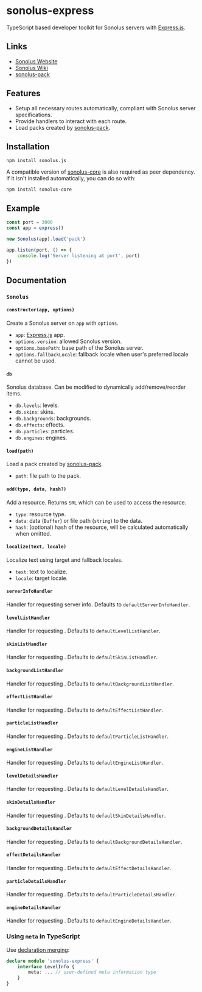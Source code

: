 # sonolus-express

TypeScript based developer toolkit for Sonolus servers with [Express.js](https://expressjs.com).

## Links

-   [Sonolus Website](https://sonolus.com)
-   [Sonolus Wiki](https://wiki.sonolus.com)
-   [sonolus-pack](https://github.com/Sonolus/sonolus-pack)

## Features

-   Setup all necessary routes automatically, compliant with Sonolus server specifications.
-   Provide handlers to interact with each route.
-   Load packs created by [sonolus-pack](https://github.com/Sonolus/sonolus-pack).

## Installation

```
npm install sonolus.js
```

A compatible version of [sonolus-core](https://github.com/Sonolus/sonolus-core) is also required as peer dependency. If it isn't installed automatically, you can do so with:

```
npm install sonolus-core
```

## Example

```ts
const port = 3000
const app = express()

new Sonolus(app).load('pack')

app.listen(port, () => {
    console.log('Server listening at port', port)
})
```

## Documentation

### `Sonolus`

#### `constructor(app, options)`

Create a Sonolus server on `app` with `options`.

-   `app`: [Express.js](https://expressjs.com) app.
-   `options.version`: allowed Sonolus version.
-   `options.basePath`: base path of the Sonolus server.
-   `options.fallbackLocale`: fallback locale when user's preferred locale cannot be used.

#### `db`

Sonolus database. Can be modified to dynamically add/remove/reorder items.

-   `db.levels`: levels.
-   `db.skins`: skins.
-   `db.backgrounds`: backgrounds.
-   `db.effects`: effects.
-   `db.particles`: particles.
-   `db.engines`: engines.

#### `load(path)`

Load a pack created by [sonolus-pack](https://github.com/NonSpicyBurrito/sonolus-pack).

-   `path`: file path to the pack.

#### `add(type, data, hash?)`

Add a resource. Returns `SRL` which can be used to access the resource.

-   `type`: resource type.
-   `data`: data (`Buffer`) or file path (`string`) to the data.
-   `hash`: (optional) hash of the resource, will be calculated automatically when omitted.

#### `localize(text, locale)`

Localize text using target and fallback locales.

-   `text`: text to localize.
-   `locale`: target locale.

#### `serverInfoHandler`

Handler for requesting server info. Defaults to `defaultServerInfoHandler`.

#### `levelListHandler`

Handler for requesting . Defaults to `defaultLevelListHandler`.

#### `skinListHandler`

Handler for requesting . Defaults to `defaultSkinListHandler`.

#### `backgroundListHandler`

Handler for requesting . Defaults to `defaultBackgroundListHandler`.

#### `effectListHandler`

Handler for requesting . Defaults to `defaultEffectListHandler`.

#### `particleListHandler`

Handler for requesting . Defaults to `defaultParticleListHandler`.

#### `engineListHandler`

Handler for requesting . Defaults to `defaultEngineListHandler`.

#### `levelDetailsHandler`

Handler for requesting . Defaults to `defaultLevelDetailsHandler`.

#### `skinDetailsHandler`

Handler for requesting . Defaults to `defaultSkinDetailsHandler`.

#### `backgroundDetailsHandler`

Handler for requesting . Defaults to `defaultBackgroundDetailsHandler`.

#### `effectDetailsHandler`

Handler for requesting . Defaults to `defaultEffectDetailsHandler`.

#### `particleDetailsHandler`

Handler for requesting . Defaults to `defaultParticleDetailsHandler`.

#### `engineDetailsHandler`

Handler for requesting . Defaults to `defaultEngineDetailsHandler`.

### Using `meta` in TypeScript

Use [declaration merging](https://www.typescriptlang.org/docs/handbook/declaration-merging.html):

```ts
declare module 'sonolus-express' {
    interface LevelInfo {
        meta: ... // user-defined meta information type
    }
}
```
